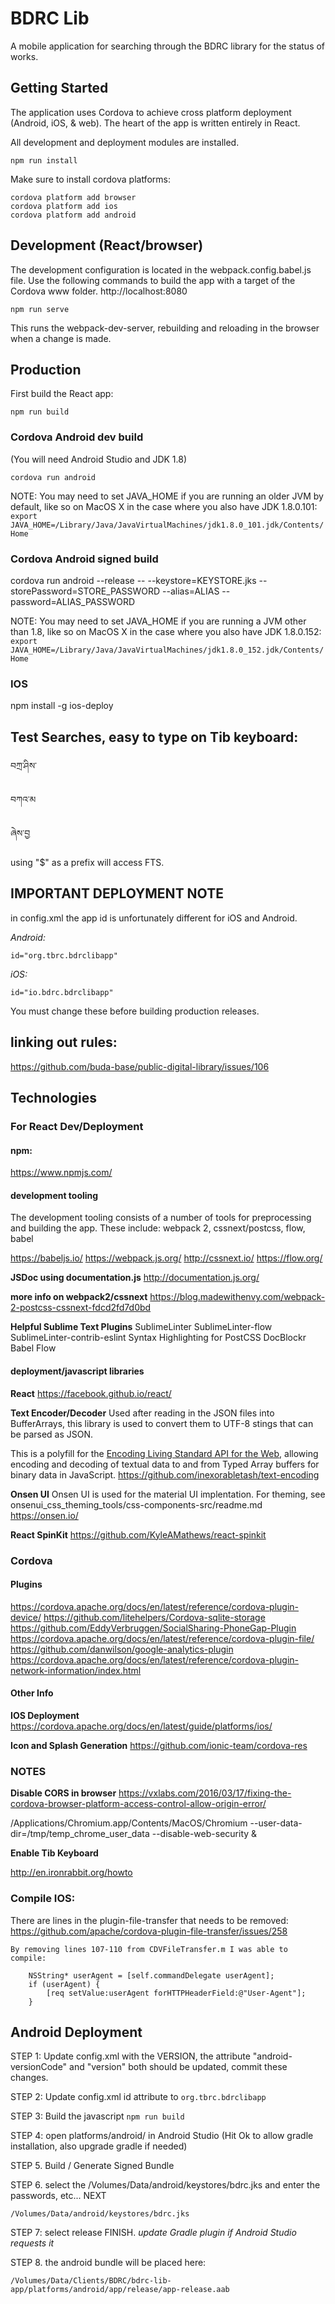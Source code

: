 # BDRC Lib 

A mobile application for searching through the BDRC library for the status of works.

## Getting Started

The application uses Cordova to achieve cross platform deployment (Android, iOS, & web). The heart of the app is written entirely in React.

All development and deployment modules are installed. 
```
npm run install 
```

Make sure to install cordova platforms:

```
cordova platform add browser
cordova platform add ios
cordova platform add android
```


## Development (React/browser)

The development configuration is located in the webpack.config.babel.js file. Use the following commands to build the app
with a target of the Cordova www folder. http://localhost:8080

```
npm run serve
```

This runs the webpack-dev-server, rebuilding and reloading in the browser when a change is made.

## Production

First build the React app:

```
npm run build
```

### Cordova Android dev build

(You will need Android Studio and JDK 1.8)

```
cordova run android
```

NOTE: You may need to set JAVA_HOME if you are running an older JVM by default, like so on MacOS X in the case where you also have JDK 1.8.0.101:
```export JAVA_HOME=/Library/Java/JavaVirtualMachines/jdk1.8.0_101.jdk/Contents/Home```

### Cordova Android signed build

cordova run android --release -- --keystore=KEYSTORE.jks --storePassword=STORE_PASSWORD --alias=ALIAS --password=ALIAS_PASSWORD

NOTE: You may need to set JAVA_HOME if you are running a JVM other than 1.8, like so on MacOS X in the case where you also have JDK 1.8.0.152:
```export JAVA_HOME=/Library/Java/JavaVirtualMachines/jdk1.8.0_152.jdk/Contents/Home```


### IOS

npm install -g ios-deploy


## Test Searches, easy to type on Tib keyboard:

བཀྲ་ཤིས་

བཀའ་མ

ཞེས་བྱ

using "$" as a prefix will access FTS.


## IMPORTANT DEPLOYMENT NOTE

in config.xml the app id is unfortunately different for iOS and Android.

_Android:_

```id="org.tbrc.bdrclibapp" ```

_iOS:_

```id="io.bdrc.bdrclibapp" ```


You must change these before building production releases.

## linking out rules:

https://github.com/buda-base/public-digital-library/issues/106


## Technologies

### For React Dev/Deployment

#### npm:
https://www.npmjs.com/

#### development tooling
The development tooling consists of a number of tools for preprocessing and building
the app. These include: webpack 2, cssnext/postcss, flow, babel

https://babeljs.io/
https://webpack.js.org/
http://cssnext.io/
https://flow.org/

__JSDoc using documentation.js__
http://documentation.js.org/

__more info on webpack2/cssnext__
https://blog.madewithenvy.com/webpack-2-postcss-cssnext-fdcd2fd7d0bd

__Helpful Sublime Text Plugins__
SublimeLinter
SublimeLinter-flow
SublimeLinter-contrib-eslint
Syntax Highlighting for PostCSS
DocBlockr
Babel
Flow


#### deployment/javascript libraries

__React__
https://facebook.github.io/react/

__Text Encoder/Decoder__
Used after reading in the JSON files into BufferArrays, this library is used to convert them to UTF-8 stings that can be parsed as JSON.

This is a polyfill for the [Encoding Living Standard API for the Web](https://encoding.spec.whatwg.org/), allowing encoding and decoding of textual data to and from Typed Array buffers for binary data in JavaScript.
https://github.com/inexorabletash/text-encoding

__Onsen UI__
Onsen UI is used for the material UI implentation.  For theming, see onsenui_css_theming_tools/css-components-src/readme.md 
https://onsen.io/


__React SpinKit__
https://github.com/KyleAMathews/react-spinkit




### Cordova

#### Plugins

https://cordova.apache.org/docs/en/latest/reference/cordova-plugin-device/
https://github.com/litehelpers/Cordova-sqlite-storage
https://github.com/EddyVerbruggen/SocialSharing-PhoneGap-Plugin
https://cordova.apache.org/docs/en/latest/reference/cordova-plugin-file/
https://github.com/danwilson/google-analytics-plugin
https://cordova.apache.org/docs/en/latest/reference/cordova-plugin-network-information/index.html

#### Other Info

__IOS Deployment__
https://cordova.apache.org/docs/en/latest/guide/platforms/ios/

__Icon and Splash Generation__
https://github.com/ionic-team/cordova-res


### NOTES
__Disable CORS in browser__
https://vxlabs.com/2016/03/17/fixing-the-cordova-browser-platform-access-control-allow-origin-error/

/Applications/Chromium.app/Contents/MacOS/Chromium --user-data-dir=/tmp/temp_chrome_user_data --disable-web-security &

__Enable Tib Keyboard__

http://en.ironrabbit.org/howto


### Compile IOS:

There are lines in the plugin-file-transfer that needs to be removed:
https://github.com/apache/cordova-plugin-file-transfer/issues/258
```
By removing lines 107-110 from CDVFileTransfer.m I was able to compile:

    NSString* userAgent = [self.commandDelegate userAgent];
    if (userAgent) {
        [req setValue:userAgent forHTTPHeaderField:@"User-Agent"];
    }
```
## Android Deployment


STEP 1: Update config.xml with the VERSION, the attribute "android-versionCode" and "version" both should be updated, commit these changes.

STEP 2: Update config.xml id attribute to ```org.tbrc.bdrclibapp```

STEP 3: Build the javascript ```npm run build```

STEP 4: open platforms/android/ in Android Studio (Hit Ok to allow gradle installation, also upgrade gradle if needed)

STEP 5. Build / Generate Signed Bundle

STEP 6. select the /Volumes/Data/android/keystores/bdrc.jks and enter the passwords, etc...  NEXT
```
/Volumes/Data/android/keystores/bdrc.jks
```
STEP 7: select release  FINISH. 
_update Gradle plugin if Android Studio requests it_

STEP 8. the android bundle will be placed here:
```
/Volumes/Data/Clients/BDRC/bdrc-lib-app/platforms/android/app/release/app-release.aab
```
